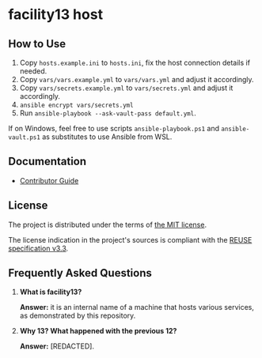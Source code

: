 <!--
SPDX-FileCopyrightText: 2025 facility13.devops contributors <https://github.com/ForNeVeR/facility13.devops>

SPDX-License-Identifier: MIT
-->

facility13 host
===============

How to Use
----------
1. Copy `hosts.example.ini` to `hosts.ini`, fix the host connection details if needed.
2. Copy `vars/vars.example.yml` to `vars/vars.yml` and adjust it accordingly.
3. Copy `vars/secrets.example.yml` to `vars/secrets.yml` and adjust it accordingly.
4. `ansible encrypt vars/secrets.yml`
5. Run `ansible-playbook --ask-vault-pass default.yml`.

If on Windows, feel free to use scripts `ansible-playbook.ps1` and `ansible-vault.ps1` as substitutes to use Ansible from WSL.

Documentation
-------------
- [Contributor Guide][docs.contributing]

License
-------
The project is distributed under the terms of [the MIT license][docs.license].

The license indication in the project's sources is compliant with the [REUSE specification v3.3][reuse.spec].

Frequently Asked Questions
--------------------------
1. **What is facility13?**

   **Answer:** it is an internal name of a machine that hosts various services, as demonstrated by this repository.
2. **Why 13? What happened with the previous 12?**

   **Answer:** \[REDACTED].

[docs.contributing]: CONTRIBUTING.md
[docs.license]: LICENSE.txt
[reuse.spec]: https://reuse.software/spec-3.3/
